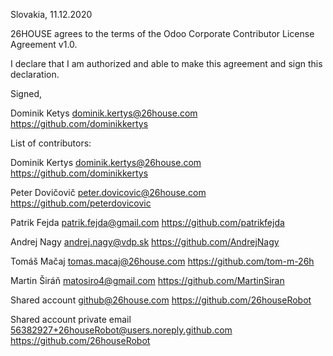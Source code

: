 Slovakia, 11.12.2020

26HOUSE agrees to the terms of the Odoo Corporate Contributor License
Agreement v1.0.

I declare that I am authorized and able to make this agreement and sign this
declaration.

Signed, 

Dominik Ketys dominik.kertys@26house.com https://github.com/dominikkertys

List of contributors:

Dominik Kertys dominik.kertys@26house.com https://github.com/dominikkertys

Peter Dovičovič peter.dovicovic@26house.com https://github.com/peterdovicovic

Patrik Fejda patrik.fejda@gmail.com https://github.com/patrikfejda

Andrej Nagy andrej.nagy@vdp.sk https://github.com/AndrejNagy

Tomáš Mačaj tomas.macaj@26house.com https://github.com/tom-m-26h 

Martin Širáň matosiro4@gmail.com https://github.com/MartinSiran

Shared account github@26house.com https://github.com/26houseRobot

Shared account private email 56382927+26houseRobot@users.noreply.github.com https://github.com/26houseRobot
